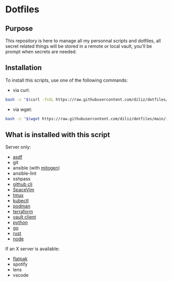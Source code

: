 # Dotfiles

## Purpose

This repository is here to manage all my personnal scripts and dotfiles, all secret
related things will be stored in a remote or local vault, you'll be prompt when secrets
are needed.

## Installation

To install this scripts, use one of the following commands:

- via curl:

```bash
bash -c "$(curl -fsSL https://raw.githubusercontent.com/diliz/dotfiles/main/install.sh)"
```

- via wget:

```bash
bash -c "$(wget https://raw.githubusercontent.com/diliz/dotfiles/main/install.sh -O -)"
```

## What is installed with this script

Server only:
- [asdf](https://github.com/asdf-vm/asdf)
- git
- ansible (with [mitogen](https://mitogen.networkgenomics.com/ansible_detailed.html))
- ansible-lint
- sshpass
- [github cli](https://github.com/cli/cli)
- [SpaceVim](https://spacevim.org/)
- [tmux](https://github.com/tmux/tmux)
- [kubectl](https://kubernetes.io/fr/docs/tasks/tools/install-kubectl/)
- [podman](https://podman.io/)
- [terraform](https://www.terraform.io/)
- [vault client](https://www.vaultproject.io/)
- [python](https://www.python.org/)
- [go](https://golang.org/)
- [rust](https://www.rust-lang.org)
- [node](https://nodejs.org)

If an X server is available:
- [flatpak](https://flatpak.org/)
- spotify
- lens
- vscode
